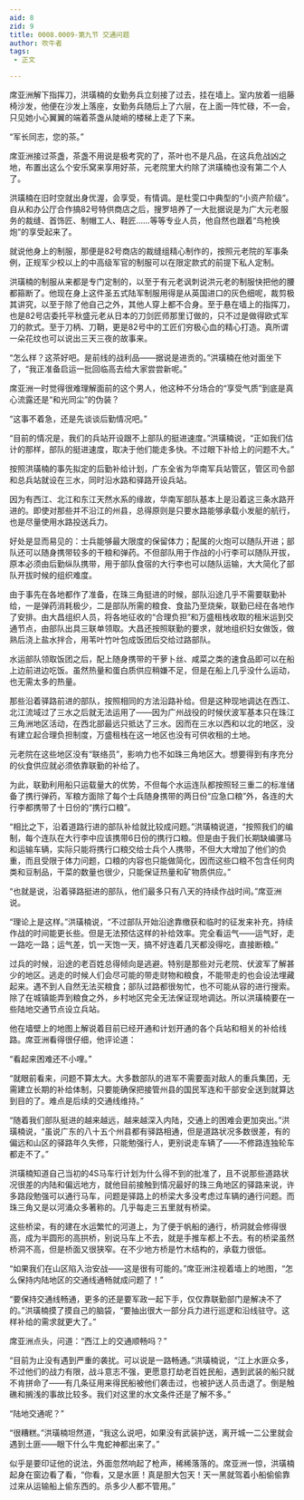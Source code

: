 ```yaml
---
aid: 8
zid: 9
title: 0008.0009-第九节 交通问题
author: 吹牛者
tags: 
 - 正文

---
```




席亚洲解下指挥刀，洪璜楠的女勤务兵立刻接了过去，挂在墙上。室内放着一组藤椅沙发，他便在沙发上落座，女勤务兵随后上了六层，在上面一阵忙碌，不一会，只见她小心翼翼的端着茶盏从陡峭的楼梯上走了下来。

“军长同志，您的茶。”

席亚洲接过茶盏，茶盏不用说是极考究的了，茶叶也不是凡品，在这兵危战凶之地，布置出这么个安乐窝来享用好茶，元老院里大约除了洪璜楠也没有第二个人了。

洪璜楠在旧时空就出身优渥，会享受，有情调。是杜雯口中典型的“小资产阶级”。自从和办公厅合作搞82号特供商店之后，搜罗培养了一大批据说是为广大元老服务的裁缝、首饰匠、制帽工人、鞋匠……等等专业人员，他自然也跟着“鸟枪换炮”的享受起来了。

就说他身上的制服，那便是82号商店的裁缝组精心制作的，按照元老院的军事条例，正规军少校以上的中高级军官的制服可以在限定款式的前提下私人定制。

洪璜楠的制服从来都是专门定制的，以至于有元老讽刺说洪元老的制服快把他的腰都箍断了。他现在身上这件圣五式陆军制服用得是从英国进口的灰色细呢，裁剪极其讲究，以至于除了他自己之外，其他人穿上都不合身。至于悬在墙上的指挥刀，也是82号店委托平秋盛元老从日本的刀剑匠师那里订做的，只不过是做得欧式军刀的款式。至于刀柄、刀鞘，更是82号中的工匠们穷极心血的精心打造。真所谓一朵花纹也可以说出三天三夜的故事来。

“怎么样？这茶好吧。是前线的战利品――据说是进贡的。”洪璜楠在他对面坐下了，“我正准备启运一批回临高去给大家尝尝新呢。”

席亚洲一时觉得很难理解面前的这个男人，他这种不分场合的“享受气质”到底是真心流露还是“和光同尘”的伪装？

“这事不着急，还是先谈谈后勤情况吧。”

“目前的情况是，我们的兵站开设跟不上部队的挺进速度。”洪璜楠说，“正如我们估计的那样，部队的挺进速度，取决于他们能走多快。不过眼下补给上的问题不大。”

按照洪璜楠的事先拟定的后勤补给计划，广东全省为华南军兵站管区，管区司令部和总兵站就设在三水，同时沿水路和驿路开设兵站。

因为有西江、北江和东江天然水系的缘故，华南军部队基本上是沿着这三条水路开进的。即使对那些并不沿江的州县，总得原则是只要水路能够承载小发艇的航行，也是尽量使用水路投送兵力。

好处是显而易见的：士兵能够最大限度的保留体力；配属的火炮可以随队开进；部队还可以随身携带较多的干粮和弹药。不但部队用于作战的小行李可以随队开拔，原本必须由后勤纵队携带，用于部队食宿的大行李也可以随队运输，大大简化了部队开拔时候的组织难度。

由于事先在各地都作了准备，在珠三角挺进的时候，部队沿途几乎不需要联勤补给，一是弹药消耗极少，二是部队所需的粮食、食盐乃至烧柴，联勤已经在各地作了安排。由大昌组织人员，将各地征收的“合理负担”和万盛租栈收取的租米运到交通节点，由部队出具三联单领取。大昌还按照联勤的要求，就地组织妇女做饭，做熟后浇上盐水拌合，用苇叶竹叶包成饭团后交给过路部队。

水运部队领取饭团之后，配上随身携带的干萝卜丝、咸菜之类的速食品即可以在船上边前进边吃饭。虽然热量和蛋白质供应稍嫌不足，但是在船上几乎没什么运动，也无需太多的热量。

那些沿着驿路前进的部队，按照相同的方法沿路补给。但是这种现地调达在西江、北江流域过了三水之后就无法运用了――因为广州战役的时候伏波军基本只在珠江三角洲地区活动，在西北部最远只抵达了三水。因而在三水以西和以北的地区，没有建立起合理负担制度，万盛租栈在这一地区也没有可供收租的土地。

元老院在这些地区没有“联络员”，影响力也不如珠三角地区大。想要得到有序充分的伙食供应就必须依靠联勤的补给了。

为此，联勤利用船只运载量大的优势，不但每个水运连队都按照轻三重二的标准储备了携行弹药，军粮方面除了每个士兵随身携带的两日份“应急口粮”外，各连的大行李都携带了十日份的“携行口粮”。

“相比之下，沿着道路行进的部队补给就比较成问题。”洪璜楠说道，“按照我们的编制，每个连队在大行李中应该携带6日份的携行口粮。但是由于我们长期缺编骡马和运输车辆，实际只能将携行口粮交给士兵个人携带，不但大大增加了他们的负重，而且受限于体力问题，口粮的内容也只能做简化，因而这些口粮不包含任何肉类和豆制品，干菜的数量也很少，只能保证热量和矿物质供应。”

“也就是说，沿着驿路挺进的部队，他们最多只有八天的持续作战时间。”席亚洲说。

“理论上是这样。”洪璜楠说，“不过部队开始沿途靠缴获和临时的征发来补充，持续作战的时间能更长些。但是无法预估这样的补给效率。完全看运气――运气好，走一路吃一路；运气差，饥一天饱一天，搞不好连着几天都没得吃，直接断粮。”

过兵的时候，沿途的老百姓总得倾向是逃避。特别是那些对元老院、伏波军了解甚少的地区。逃走的时候人们会尽可能的带走财物和粮食，不能带走的也会设法埋藏起来。遇不到人自然无法买粮食；部队过路都很匆忙，也不可能从容的进行搜索。除了在城镇能弄到粮食之外，乡村地区完全无法保证现地调达。所以洪璜楠要在一些陆地交通节点设立兵站。

他在墙壁上的地图上解说着目前已经开通和计划开通的各个兵站和相关的补给线路。席亚洲看得很仔细，他评论道：

“看起来困难还不小哩。”

“就眼前看来，问题不算太大。大多数部队的进军不需要面对敌人的重兵集团，无需建立长期的补给体制，只要能确保把接管州县的国民军连和干部安全送到就算达到目的了。难点是后续的交通线维持。”

“随着我们部队挺进的越来越远，越来越深入内陆，交通上的困难会更加突出。”洪璜楠说，“虽说广东的八十五个州县都有驿路相通，但是道路状况多数很差，有的偏远和山区的驿路年久失修，只能勉强行人，更别说走车辆了――不修路连独轮车都走不了。”

洪璜楠知道自己当初的4S马车行计划为什么得不到的批准了，且不说那些道路状况很差的内陆和偏远地方，就他目前接触到情况最好的珠三角地区的驿路来说，许多路段勉强可以通行马车，问题是驿路上的桥梁大多没考虑过车辆的通行问题。而珠三角又是以河涌众多著称的。几乎每走三五里就有桥梁。

这些桥梁，有的建在水运繁忙的河道上，为了便于帆船的通行，桥洞就会修得很高，成为半圆形的高拱桥，别说马车上不去，就是手推车都上不去。有的桥梁虽然桥洞不高，但是桥面又很狭窄。在不少地方桥是竹木结构的，承载力很低。

“如果我们在山区陷入治安战――这是很有可能的。”席亚洲注视着墙上的地图，“怎么保持内陆地区的交通线通畅就成问题了！”

“要保持交通线畅通，更多的还是要军政一起下手，仅仅靠联勤部门是解决不了的。”洪璜楠摸了摸自己的脑袋，“要抽出很大一部分兵力进行巡逻和沿线驻守。这样补给的需求就更大了。”

席亚洲点头，问道：“西江上的交通顺畅吗？”

“目前为止没有遇到严重的袭扰。可以说是一路畅通。”洪璜楠说，“江上水匪众多，不过他们的战力有限，战斗意志不强，更愿意打劫老百姓民船，遇到武装的船只就不肯拼命了――有几条征用来得民船被他们袭击过，也被护送人员击退了。倒是触礁和搁浅的事故比较多。我们对这里的水文条件还是了解不多。”

“陆地交通呢？”

“很糟糕。”洪璜楠坦然道，“我这么说吧，如果没有武装护送，离开城一二公里就会遇到土匪――眼下什么牛鬼蛇神都出来了。”

似乎是要印证他的说法，外面忽然响起了枪声，稀稀落落的。席亚洲一惊，洪璜楠起身在窗边看了看，“你看，又是水匪！真是胆大包天！天一黑就驾着小船偷偷靠过来从运输船上偷东西的。杀多少人都不管用。”



